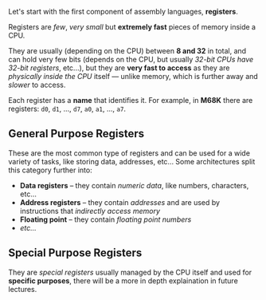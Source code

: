 Let's start with the first component of assembly languages, **registers**.

Registers are *few*, *very small* but **extremely fast** pieces of memory inside a CPU.

They are usually (depending on the CPU) between **8 and 32** in total, and can hold very few bits
(depends on the CPU, but usually *32-bit CPUs have 32-bit registers*, etc...), but they are **very fast to access** as they
are *physically inside the CPU* itself — unlike memory, which is further away and *slower* to access.

Each register has a **name** that identifies it.
For example, in **M68K** there are registers: `d0`, `d1`, ..., `d7`, `a0`, `a1`, ..., `a7`.

## General Purpose Registers

These are the most common type of registers and can be used for a wide variety of tasks, like storing data, addresses, etc...
Some architectures split this category further into:

* **Data registers** – they contain *numeric data*, like numbers, characters, etc...
* **Address registers** – they contain *addresses* and are used by instructions that *indirectly access memory*
* **Floating point** – they contain *floating point numbers*
* *etc...*

## Special Purpose Registers

They are *special registers* usually managed by the CPU itself and used for **specific purposes**, there will be a more in depth explaination 
in future lectures.

